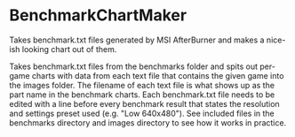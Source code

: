 # BenchmarkChartMaker
Takes benchmark.txt files generated by MSI AfterBurner and makes a nice-ish looking chart out of them.

Takes benchmark.txt files from the benchmarks folder and spits out per-game charts with data from each text file that contains the given game into the images folder.
The filename of each text file is what shows up as the part name in the benchmark charts. 
Each benchmark.txt file needs to be edited with a line before every benchmark result that states the resolution and settings preset used (e.g. "Low 640x480").
See included files in the benchmarks directory and images directory to see how it works in practice.
